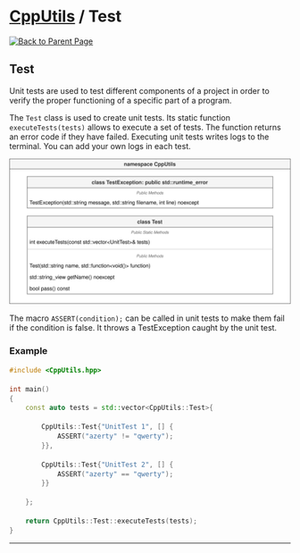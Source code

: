 # [CppUtils](../README.md) / Test

[![Back to Parent Page](https://img.shields.io/badge/-Back_to_Parent_Page-blue?style=for-the-badge)](../README.md)

## Test

Unit tests are used to test different components of a project in order to verify the proper functioning of a specific part of a program.

The ``Test`` class is used to create unit tests. Its static function ``executeTests(tests)`` allows to execute a set of tests.
The function returns an error code if they have failed.
Executing unit tests writes logs to the terminal. You can add your own logs in each test.

<p align="center"><img src="resources/Test.drawio.svg" alt="Test diagram"/></p>

The macro ``ASSERT(condition);`` can be called in unit tests to make them fail if the condition is false.
It throws a TestException caught by the unit test.

### Example
```cpp
#include <CppUtils.hpp>

int main()
{
	const auto tests = std::vector<CppUtils::Test>{

		CppUtils::Test{"UnitTest 1", [] {
			ASSERT("azerty" != "qwerty");
		}},

		CppUtils::Test{"UnitTest 2", [] {
			ASSERT("azerty" == "qwerty");
		}}

	};

	return CppUtils::Test::executeTests(tests);
}
```

---
